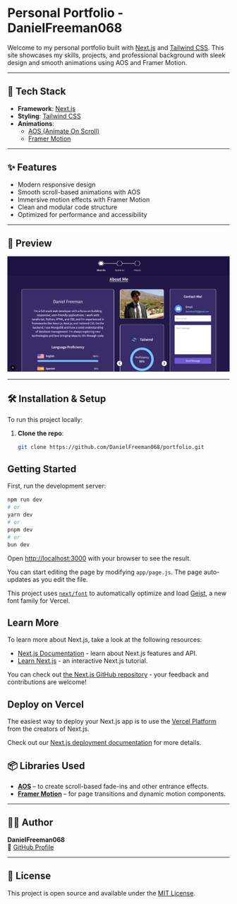 # Personal Portfolio - DanielFreeman068

Welcome to my personal portfolio built with [Next.js](https://nextjs.org/) and [Tailwind CSS](https://tailwindcss.com/). This site showcases my skills, projects, and professional background with sleek design and smooth animations using AOS and Framer Motion.

---

## 🚀 Tech Stack

- **Framework**: [Next.js](https://nextjs.org/)
- **Styling**: [Tailwind CSS](https://tailwindcss.com/)
- **Animations**:
  - [AOS (Animate On Scroll)](https://michalsnik.github.io/aos/)
  - [Framer Motion](https://www.framer.com/motion/)

---

## ✨ Features

- Modern responsive design
- Smooth scroll-based animations with AOS
- Immersive motion effects with Framer Motion
- Clean and modular code structure
- Optimized for performance and accessibility

---

## 📸 Preview

![Portfolio Preview](/public/projects/freemanPortfolio.png)  

---

## 🛠️ Installation & Setup

To run this project locally:

1. **Clone the repo**:
   ```bash
   git clone https://github.com/DanielFreeman068/portfolio.git


## Getting Started

First, run the development server:

```bash
npm run dev
# or
yarn dev
# or
pnpm dev
# or
bun dev
```

Open [http://localhost:3000](http://localhost:3000) with your browser to see the result.

You can start editing the page by modifying `app/page.js`. The page auto-updates as you edit the file.

This project uses [`next/font`](https://nextjs.org/docs/app/building-your-application/optimizing/fonts) to automatically optimize and load [Geist](https://vercel.com/font), a new font family for Vercel.

## Learn More

To learn more about Next.js, take a look at the following resources:

- [Next.js Documentation](https://nextjs.org/docs) - learn about Next.js features and API.
- [Learn Next.js](https://nextjs.org/learn) - an interactive Next.js tutorial.

You can check out [the Next.js GitHub repository](https://github.com/vercel/next.js) - your feedback and contributions are welcome!

## Deploy on Vercel

The easiest way to deploy your Next.js app is to use the [Vercel Platform](https://vercel.com/new?utm_medium=default-template&filter=next.js&utm_source=create-next-app&utm_campaign=create-next-app-readme) from the creators of Next.js.

Check out our [Next.js deployment documentation](https://nextjs.org/docs/app/building-your-application/deploying) for more details.

## 📦 Libraries Used

- **[AOS](https://michalsnik.github.io/aos/)** – to create scroll-based fade-ins and other entrance effects.
- **[Framer Motion](https://www.framer.com/motion/)** – for page transitions and dynamic motion components.

---

## 👨‍💻 Author

**DanielFreeman068**  
🔗 [GitHub Profile](https://github.com/DanielFreeman068)

---

## 📄 License

This project is open source and available under the [MIT License](LICENSE).

